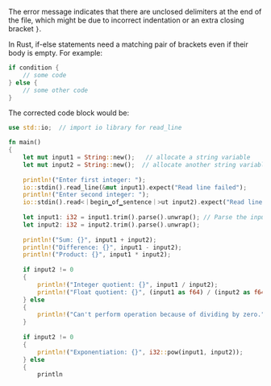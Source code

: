 The error message indicates that there are unclosed delimiters at the end of the file, which might be due to incorrect indentation or an extra closing bracket `}`. 

In Rust, if-else statements need a matching pair of brackets even if their body is empty. For example:
```rs
if condition {
    // some code
} else {
    // some other code
}
```
The corrected code block would be:
```rs
use std::io;  // import io library for read_line

fn main() 
{
    let mut input1 = String::new();   // allocate a string variable
    let mut input2 = String::new();  // allocate another string variable
    
    println!("Enter first integer: ");
    io::stdin().read_line(&mut input1).expect("Read line failed");
    println!("Enter second integer: ");
    io::stdin().read<｜begin▁of▁sentence｜>ut input2).expect("Read line failed");
    
    let input1: i32 = input1.trim().parse().unwrap(); // Parse the inputs to integers and trim away any possible trailing newlines
    let input2: i32 = input2.trim().parse().unwrap(); 
     
    println!("Sum: {}", input1 + input2);        
    println!("Difference: {}", input1 - input2);  
    println!("Product: {}", input1 * input2);      
    
    if input2 != 0 
    {
        println!("Integer quotient: {}", input1 / input2);          
        println!("Float quotient: {}", (input1 as f64) / (input2 as f64));
    } else 
    {
        println!("Can't perform operation because of dividing by zero.");    
    }
    
    if input2 != 0 
    {
        println!("Exponentiation: {}", i32::pow(input1, input2));            
    } else 
    {
        println

